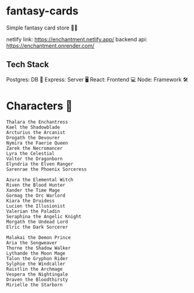 # fantasy-cards

Simple fantasy card store 🧙‍♂️

netlify link: https://enchantment.netlify.app/
backend api: https://enchantment.onrender.com/

## Tech Stack

Postgres: DB 💾
Express: Server 🖥
React: Frontend 💻
Node: Framework 🛠

# Characters 👀

    Thalara the Enchantress
    Kael the Shadowblade
    Arcturius the Arcanist
    Drogath the Devourer
    Nymira the Faerie Queen
    Zarek the Necromancer
    Lyra the Celestial
    Valtor the Dragonborn
    Elyndria the Elven Ranger
    Sarenrae the Phoenix Sorceress

    Azura the Elemental Witch
    Riven the Blood Hunter
    Xander the Time Mage
    Gormag the Orc Warlord
    Kiara the Druidess
    Lucien the Illusionist
    Valerian the Paladin
    Seraphina the Angelic Knight
    Morgath the Undead Lord
    Elric the Dark Sorcerer

    Malakai the Demon Prince
    Aria the Songweaver
    Thorne the Shadow Walker
    Lythande the Moon Mage
    Talon the Gryphon Rider
    Sylphie the Windcaller
    Raistlin the Archmage
    Vespera the Nightingale
    Draven the Bloodthirsty
    Mirielle the Starborn
